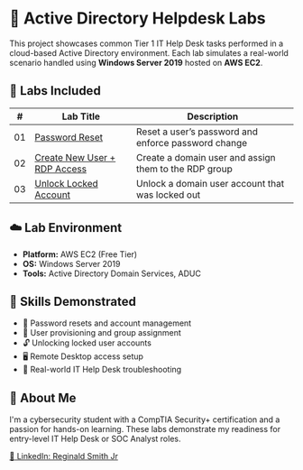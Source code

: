 # 🧰 Active Directory Helpdesk Labs

This project showcases common Tier 1 IT Help Desk tasks performed in a cloud-based Active Directory environment. Each lab simulates a real-world scenario handled using **Windows Server 2019** hosted on **AWS EC2**.


## 📂 Labs Included

| #  | Lab Title                                           | Description                                                |
|----|-----------------------------------------------------|------------------------------------------------------------|
| 01 | [Password Reset](./01-password-reset/README.md)     | Reset a user’s password and enforce password change        |
| 02 | [Create New User + RDP Access](./02-create-user-rdp/README.md) | Create a domain user and assign them to the RDP group      |
| 03 | [Unlock Locked Account](./03-unlock-account/README.md)       | Unlock a domain user account that was locked out           |


## ☁️ Lab Environment

- **Platform:** AWS EC2 (Free Tier)
- **OS:** Windows Server 2019
- **Tools:** Active Directory Domain Services, ADUC


## 🧠 Skills Demonstrated

- 🔐 Password resets and account management
- 👥 User provisioning and group assignment
- 🔓 Unlocking locked user accounts
- 🖥️ Remote Desktop access setup
- 🧩 Real-world IT Help Desk troubleshooting


## 📌 About Me

I'm a cybersecurity student with a CompTIA Security+ certification and a passion for hands-on learning. These labs demonstrate my readiness for entry-level IT Help Desk or SOC Analyst roles.

[🔗 LinkedIn: Reginald Smith Jr](https://www.linkedin.com/in/reginald-smith-jr-a1ab03341/)
